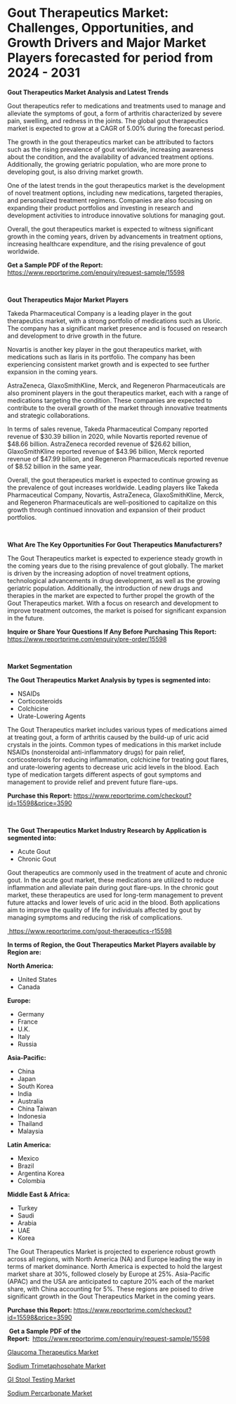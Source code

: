 <p><h1>Gout Therapeutics Market: Challenges, Opportunities, and Growth Drivers and Major Market Players forecasted for period from 2024 - 2031</h1></p><p><strong>Gout Therapeutics Market Analysis and Latest Trends</strong></p>
<p><p>Gout therapeutics refer to medications and treatments used to manage and alleviate the symptoms of gout, a form of arthritis characterized by severe pain, swelling, and redness in the joints. The global gout therapeutics market is expected to grow at a CAGR of 5.00% during the forecast period.</p><p>The growth in the gout therapeutics market can be attributed to factors such as the rising prevalence of gout worldwide, increasing awareness about the condition, and the availability of advanced treatment options. Additionally, the growing geriatric population, who are more prone to developing gout, is also driving market growth.</p><p>One of the latest trends in the gout therapeutics market is the development of novel treatment options, including new medications, targeted therapies, and personalized treatment regimens. Companies are also focusing on expanding their product portfolios and investing in research and development activities to introduce innovative solutions for managing gout.</p><p>Overall, the gout therapeutics market is expected to witness significant growth in the coming years, driven by advancements in treatment options, increasing healthcare expenditure, and the rising prevalence of gout worldwide.</p></p>
<p><strong>Get a Sample PDF of the Report:&nbsp;</strong> <a href="https://www.reportprime.com/enquiry/request-sample/15598">https://www.reportprime.com/enquiry/request-sample/15598</a></p>
<p>&nbsp;</p>
<p><strong>Gout Therapeutics Major Market Players</strong></p>
<p><p>Takeda Pharmaceutical Company is a leading player in the gout therapeutics market, with a strong portfolio of medications such as Uloric. The company has a significant market presence and is focused on research and development to drive growth in the future.</p><p>Novartis is another key player in the gout therapeutics market, with medications such as Ilaris in its portfolio. The company has been experiencing consistent market growth and is expected to see further expansion in the coming years.</p><p>AstraZeneca, GlaxoSmithKline, Merck, and Regeneron Pharmaceuticals are also prominent players in the gout therapeutics market, each with a range of medications targeting the condition. These companies are expected to contribute to the overall growth of the market through innovative treatments and strategic collaborations.</p><p>In terms of sales revenue, Takeda Pharmaceutical Company reported revenue of $30.39 billion in 2020, while Novartis reported revenue of $48.66 billion. AstraZeneca recorded revenue of $26.62 billion, GlaxoSmithKline reported revenue of $43.96 billion, Merck reported revenue of $47.99 billion, and Regeneron Pharmaceuticals reported revenue of $8.52 billion in the same year.</p><p>Overall, the gout therapeutics market is expected to continue growing as the prevalence of gout increases worldwide. Leading players like Takeda Pharmaceutical Company, Novartis, AstraZeneca, GlaxoSmithKline, Merck, and Regeneron Pharmaceuticals are well-positioned to capitalize on this growth through continued innovation and expansion of their product portfolios.</p></p>
<p>&nbsp;</p>
<p><strong>What Are The Key Opportunities For Gout Therapeutics Manufacturers?</strong></p>
<p><p>The Gout Therapeutics market is expected to experience steady growth in the coming years due to the rising prevalence of gout globally. The market is driven by the increasing adoption of novel treatment options, technological advancements in drug development, as well as the growing geriatric population. Additionally, the introduction of new drugs and therapies in the market are expected to further propel the growth of the Gout Therapeutics market. With a focus on research and development to improve treatment outcomes, the market is poised for significant expansion in the future.</p></p>
<p><strong>Inquire or Share Your Questions If Any Before Purchasing This Report:</strong> <a href="https://www.reportprime.com/enquiry/pre-order/15598">https://www.reportprime.com/enquiry/pre-order/15598</a></p>
<p>&nbsp;</p>
<p><strong>Market Segmentation</strong></p>
<p><strong>The Gout Therapeutics Market Analysis by types is segmented into:</strong></p>
<p><ul><li>NSAIDs</li><li>Corticosteroids</li><li>Colchicine</li><li>Urate-Lowering Agents</li></ul></p>
<p><p>The Gout Therapeutics market includes various types of medications aimed at treating gout, a form of arthritis caused by the build-up of uric acid crystals in the joints. Common types of medications in this market include NSAIDs (nonsteroidal anti-inflammatory drugs) for pain relief, corticosteroids for reducing inflammation, colchicine for treating gout flares, and urate-lowering agents to decrease uric acid levels in the blood. Each type of medication targets different aspects of gout symptoms and management to provide relief and prevent future flare-ups.</p></p>
<p><strong>Purchase this Report:&nbsp;</strong><a href="https://www.reportprime.com/checkout?id=15598&price=3590">https://www.reportprime.com/checkout?id=15598&price=3590</a></p>
<p>&nbsp;</p>
<p><strong>The Gout Therapeutics Market Industry Research by Application is segmented into:</strong></p>
<p><ul><li>Acute Gout</li><li>Chronic Gout</li></ul></p>
<p><p>Gout therapeutics are commonly used in the treatment of acute and chronic gout. In the acute gout market, these medications are utilized to reduce inflammation and alleviate pain during gout flare-ups. In the chronic gout market, these therapeutics are used for long-term management to prevent future attacks and lower levels of uric acid in the blood. Both applications aim to improve the quality of life for individuals affected by gout by managing symptoms and reducing the risk of complications.</p></p>
<p><a href="https://www.reportprime.com/gout-therapeutics-r15598">&nbsp;https://www.reportprime.com/gout-therapeutics-r15598</a></p>
<p><strong>In terms of Region, the Gout Therapeutics Market Players available by Region are:</strong></p>
<p>
    <p> <strong> North America: </strong>
        <ul>
            <li>United States</li>
            <li>Canada</li>
        </ul>
        </p> 
    <p> <strong> Europe: </strong>
        <ul>
            <li>Germany</li>
            <li>France</li>
            <li>U.K.</li>
            <li>Italy</li>
            <li>Russia</li>
        </ul>
        </p> 
    <p> <strong> Asia-Pacific: </strong>
        <ul>
            <li>China</li>
            <li>Japan</li>
            <li>South Korea</li>
            <li>India</li>
            <li>Australia</li>
            <li>China Taiwan</li>
            <li>Indonesia</li>
            <li>Thailand</li>
            <li>Malaysia</li>
        </ul>
        </p> 
    <p> <strong> Latin America: </strong>
        <ul>
            <li>Mexico</li>
            <li>Brazil</li>
            <li>Argentina Korea</li>
            <li>Colombia</li>
        </ul>
        </p> 
    <p> <strong> Middle East & Africa: </strong>
        <ul>
            <li>Turkey</li>
            <li>Saudi</li>
            <li>Arabia</li>
            <li>UAE</li>
            <li>Korea</li>
        </ul>
    </p>
    </p>
<p><p>The Gout Therapeutics Market is projected to experience robust growth across all regions, with North America (NA) and Europe leading the way in terms of market dominance. North America is expected to hold the largest market share at 30%, followed closely by Europe at 25%. Asia-Pacific (APAC) and the USA are anticipated to capture 20% each of the market share, with China accounting for 5%. These regions are poised to drive significant growth in the Gout Therapeutics Market in the coming years.</p></p>
<p><strong>Purchase this Report: </strong><a href="https://www.reportprime.com/checkout?id=15598&price=3590">https://www.reportprime.com/checkout?id=15598&price=3590</a></p>
<p>&nbsp;<strong>Get a Sample PDF of the Report:&nbsp;&nbsp;</strong><a href="https://www.reportprime.com/enquiry/request-sample/15598">https://www.reportprime.com/enquiry/request-sample/15598</a></p>
<p><strong></strong></p>
<p><p><a href="https://github.com/kosella/Market-Research-Report-List-2/blob/main/glaucoma-therapeutics-market.md">Glaucoma Therapeutics Market</a></p><p><a href="https://issuu.com/reportprime-2/docs/sodium-trimetaphosphate-market-size-2030.pptx">Sodium Trimetaphosphate Market</a></p><p><a href="https://github.com/nathandecarvalho/Market-Research-Report-List-2/blob/main/gi-stool-testing-market.md">GI Stool Testing Market</a></p><p><a href="https://issuu.com/reportprime-2/docs/sodium-percarbonate-market-size-2030.pptx">Sodium Percarbonate Market</a></p></p>